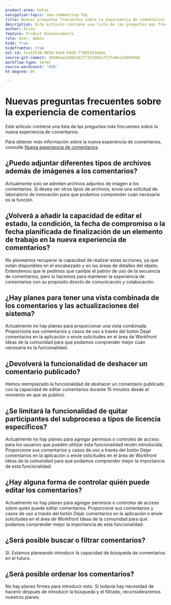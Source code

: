 ```yaml
---
product-area: betas
navigation-topic: new-commenting-faq
title: Nuevas preguntas frecuentes sobre la experiencia de comentarios
description: Este artículo contiene una lista de las preguntas más frecuentes sobre la nueva experiencia de comentarios.
author: Alina
feature: Product Announcements
role: User, Admin
hide: true
hidefromtoc: true
exl-id: 5ce15530-0858-44a4-b928-779654310dee
source-git-commit: 3bb0baa2e8831827f32156b1772fa9ee33694950
workflow-type: tm+mt
source-wordcount: '459'
ht-degree: 0%

---
```


# Nuevas preguntas frecuentes sobre la experiencia de comentarios

Este artículo contiene una lista de las preguntas más frecuentes sobre la nueva experiencia de comentarios.

Para obtener más información sobre la nueva experiencia de comentarios, consulte [Nueva experiencia de comentarios](../../betas/new-commenting-experience-beta/unified-commenting-experience.md).

## ¿Puedo adjuntar diferentes tipos de archivos además de imágenes a los comentarios?

Actualmente solo se admiten archivos adjuntos de imagen a los comentarios. Si desea ver otros tipos de archivos, envíe una solicitud de laboratorio de innovación para que podamos comprender cuán necesaria es la función.

## ¿Volverá a añadir la capacidad de editar el estado, la condición, la fecha de compromiso o la fecha planificada de finalización de un elemento de trabajo en la nueva experiencia de comentarios?

No planeamos recuperar la capacidad de realizar estas acciones, ya que están disponibles en el encabezado y en las áreas de detalles del objeto. Entendemos que le pedimos que cambie el patrón de uso de la secuencia de comentarios, pero lo hacemos para mantener la experiencia de comentarios con su propósito directo de comunicación y colaboración.

## ¿Hay planes para tener una vista combinada de los comentarios y las actualizaciones del sistema?

Actualmente no hay planes para proporcionar una vista combinada. Proporcione sus comentarios y casos de uso a través del botón Dejar comentarios en la aplicación o envíe solicitudes en el área de Workfront Ideas de la comunidad para que podamos comprender mejor cuán necesaria es la funcionalidad.

## ¿Devolverá la funcionalidad de deshacer un comentario publicado?

Hemos reemplazado la funcionalidad de deshacer un comentario publicado con la capacidad de editar comentarios durante 15 minutos desde el momento en que se publicó.

## ¿Se limitará la funcionalidad de quitar participantes del subproceso a tipos de licencia específicos?

Actualmente no hay planes para agregar permisos o controles de acceso para los usuarios que pueden utilizar esta funcionalidad recién introducida. Proporcione sus comentarios y casos de uso a través del botón Dejar comentarios en la aplicación o envíe solicitudes en el área de Workfront Ideas de la comunidad para que podamos comprender mejor la importancia de esta funcionalidad.

## ¿Hay alguna forma de controlar quién puede editar los comentarios?

Actualmente no hay planes para agregar permisos o controles de acceso sobre quién puede editar comentarios. Proporcione sus comentarios y casos de uso a través del botón Dejar comentarios en la aplicación o envíe solicitudes en el área de Workfront Ideas de la comunidad para que podamos comprender mejor la importancia de esta funcionalidad.

## ¿Será posible buscar o filtrar comentarios?

Sí. Estamos planeando introducir la capacidad de búsqueda de comentarios en el futuro.

## ¿Será posible ordenar los comentarios?

No hay planes firmes para introducir esto. Si todavía hay necesidad de hacerlo después de introducir la búsqueda y el filtrado, reconsideraremos nuestros planes.
